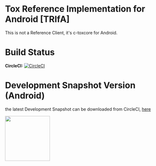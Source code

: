 # Tox Reference Implementation for Android [TRIfA]

This is not a Reference Client, it's c-toxcore for Android.

Build Status
=
**CircleCI:** [![CircleCI](https://circleci.com/gh/zoff99/ToxAndroidRefImpl/tree/zoff99%2Fdev002.png?style=badge)](https://circleci.com/gh/zoff99/ToxAndroidRefImpl)


Development Snapshot Version (Android)
=
the latest Development Snapshot can be downloaded from CircleCI, [here](https://circleci.com/api/v1/project/zoff99/ToxAndroidRefImpl/latest/artifacts/0/$CIRCLE_ARTIFACTS/ToxAndroidRefImpl.apk?filter=successful&branch=zoff99%2Fdev002)

<img src="https://circleci.com/api/v1/project/zoff99/ToxAndroidRefImpl/latest/artifacts/0/$CIRCLE_ARTIFACTS/capture_app_running_2.png?filter=successful&branch=master" width="148">
